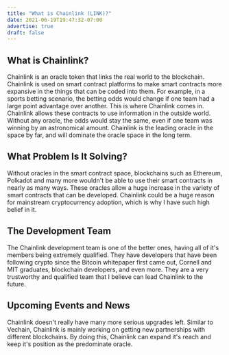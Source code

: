 ```yaml
---
title: "What is Chainlink (LINK)?"
date: 2021-06-19T19:47:32-07:00
advertise: true
draft: false
---
```



## What is Chainlink?

Chainlink is an oracle token that links the real world to the blockchain. Chainlink is used on smart contract platforms to make smart contracts more expansive in the things that can be coded into them. For example, in a sports betting scenario, the betting odds would change if one team had a large point advantage over another. This is where Chainlink comes in. Chainlink allows these contracts to use information in the outside world. Without any oracle, the odds would stay the same, even if one team was winning by an astronomical amount. Chainlink is the leading oracle in the space by far, and will dominate the oracle space in the long term.

## What Problem Is It Solving?

Without oracles in the smart contract space, blockchains such as Ethereum, Polkadot and many more wouldn't be able to use their smart contracts in nearly as many ways. These oracles allow a huge increase in the variety of smart contracts that can be developed. Chainlink could be a huge reason for mainstream cryptocurrency adoption, which is why I have such high belief in it.

## The Development Team

The Chainlink development team is one of the better ones, having all of it's members being extremely qualified. They have developers that have been following crypto since the Bitcoin whitepaper first came out, Cornell and MIT graduates, blockchain developers, and even more. They are a very trustworthy and qualified team that I believe can lead Chainlink to the future.

## Upcoming Events and News

Chainlink doesn't really have many more serious upgrades left. Similar to Vechain, Chainlink is mainly working on getting new partnerships with different blockchains. By doing this, Chainlink can expand it's reach and keep it's position as the predominate oracle.